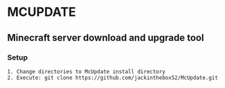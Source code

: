 # MCUPDATE

## Minecraft server download and upgrade tool

### Setup
    1. Change directories to McUpdate install directory
    2. Execute: git clone https://github.com/jackinthebox52/McUpdate.git

